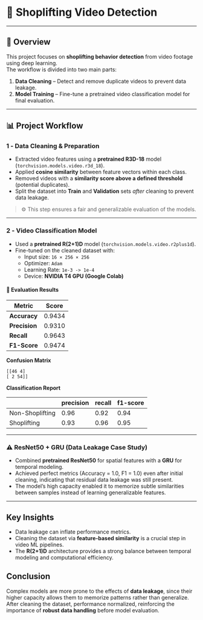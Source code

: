 # 🛒 Shoplifting Video Detection

---

## 🧭 Overview

This project focuses on **shoplifting behavior detection** from video footage using deep learning.  
The workflow is divided into two main parts:
1. **Data Cleaning** – Detect and remove duplicate videos to prevent data leakage.  
2. **Model Training** – Fine-tune a pretrained video classification model for final evaluation.

---

## 📊 Project Workflow

### 1️ - Data Cleaning & Preparation

- Extracted video features using a **pretrained R3D-18** model (`torchvision.models.video.r3d_18`).
- Applied **cosine similarity** between feature vectors within each class.
- Removed videos with a **similarity score above a defined threshold** (potential duplicates).
- Split the dataset into **Train** and **Validation** sets *after* cleaning to prevent data leakage.

> ⚙️ This step ensures a fair and generalizable evaluation of the models.

---

### 2️ - Video Classification Model

- Used a **pretrained R(2+1)D** model (`torchvision.models.video.r2plus1d`).
- Fine-tuned on the cleaned dataset with:
  - Input size: `16 × 256 × 256`
  - Optimizer: `Adam`
  - Learning Rate: `1e-3 -> 1e-4`
  - Device: **NVIDIA T4 GPU (Google Colab)**

#### 🧾 Evaluation Results

| Metric | Score |
|--------|--------|
| **Accuracy** | 0.9434 |
| **Precision** | 0.9310 |
| **Recall** | 0.9643 |
| **F1-Score** | 0.9474 |

**Confusion Matrix**
```
[[46 4]
[ 2 54]]
```

**Classification Report**

|       | precision |   recall | f1-score |
|-------|-----------|----------|----------|
Non-Shoplifting |0.96| 0.92 |0.94
Shoplifting |0.93 |0.96 |0.95|

---

### ⚠️ ResNet50 + GRU (Data Leakage Case Study)

- Combined **pretrained ResNet50** for spatial features with a **GRU** for temporal modeling.
- Achieved perfect metrics (Accuracy = 1.0, F1 = 1.0) even after initial cleaning, indicating that residual data leakage was still present.
- The model’s high capacity enabled it to memorize subtle similarities between samples instead of learning generalizable features.

---

## Key Insights

- Data leakage can inflate performance metrics.
- Cleaning the dataset via **feature-based similarity** is a crucial step in video ML pipelines.  
- The **R(2+1)D** architecture provides a strong balance between temporal modeling and computational efficiency.

## Conclusion

Complex models are more prone to the effects of **data leakage**, since their higher capacity allows them to memorize patterns rather than generalize.  
After cleaning the dataset, performance normalized, reinforcing the importance of **robust data handling** before model evaluation.